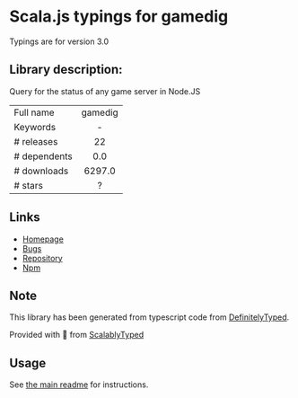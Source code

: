 
# Scala.js typings for gamedig

Typings are for version 3.0

## Library description:
Query for the status of any game server in Node.JS

|                    |                 |
| ------------------ | :-------------: |
| Full name          | gamedig |
| Keywords           | - |
| # releases         | 22 |
| # dependents       | 0.0 |
| # downloads        | 6297.0 |
| # stars            | ? |

## Links
- [Homepage](https://github.com/gamedig/node-gamedig#readme)
- [Bugs](https://github.com/gamedig/node-gamedig/issues)
- [Repository](https://github.com/gamedig/node-gamedig)
- [Npm](https://www.npmjs.com/package/gamedig)
    


## Note
This library has been generated from typescript code from [DefinitelyTyped](https://definitelytyped.org).

Provided with :purple_heart: from [ScalablyTyped](https://github.com/oyvindberg/ScalablyTyped)

## Usage
See [the main readme](../../readme.md) for instructions.


